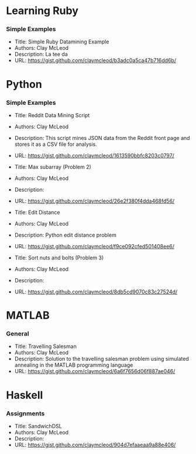 #  Learning Ruby
###  Simple Examples

* Title:  Simple Ruby Datamining Example
* Authors:  Clay McLeod
* Description:  La tee da
* URL: https://gist.github.com/claymcleod/b3adc0a5ca47b716dd6b/

#  Python
###  Simple Examples

* Title:  Reddit Data Mining Script
* Authors:  Clay McLeod
* Description:  This script mines JSON data from the Reddit front page and stores it as a CSV file for analysis.
* URL: https://gist.github.com/claymcleod/1613590bbfc8203c0797/

* Title:  Max subarray (Problem 2)
* Authors:  Clay McLeod
* Description: 
* URL: https://gist.github.com/claymcleod/26e2f380f4dda468fd56/

* Title:  Edit Distance
* Authors:  Clay McLeod
* Description:  Python edit distance problem
* URL: https://gist.github.com/claymcleod/f9ce092cfed501408ee6/

* Title:  Sort nuts and bolts (Problem 3)
* Authors:  Clay McLeod
* Description: 
* URL: https://gist.github.com/claymcleod/8db5cd9070c83c27524d/

#  MATLAB
###  General

* Title:  Travelling Salesman
* Authors:  Clay McLeod
* Description:  Solution to the travelling salesman problem using simulated annealing in the MATLAB programming language
* URL: https://gist.github.com/claymcleod/6a6f7656d06f887ae046/

#  Haskell
###  Assignments

* Title:  SandwichDSL
* Authors:  Clay McLeod
* Description: 
* URL: https://gist.github.com/claymcleod/904d7efaaeaa9a88e406/

